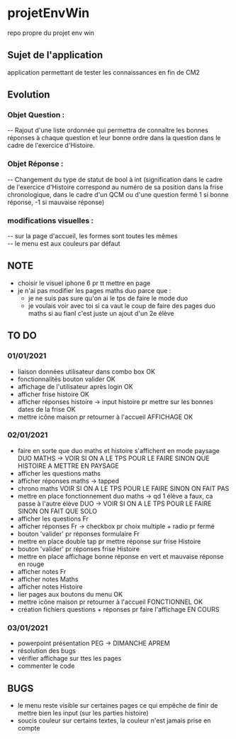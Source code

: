 # projetEnvWin
repo propre du projet env win

## Sujet de l'application
application permettant de tester les connaissances en fin de CM2

## Evolution

### Objet Question :

-- Rajout d'une liste ordonnée qui permettra de connaître les bonnes réponses à chaque question et leur bonne ordre dans la question dans le cadre de l'exercice d'Histoire.

### Objet Réponse :

-- Changement du type de statut de bool à int (signification dans le cadre de l'exercice d'Histoire correspond au numéro de sa position dans la frise chronologique, dans le cadre d'un QCM ou d'une question fermé 1 si bonne réponse, -1 si mauvaise réponse)

### modifications visuelles :
-- sur la page d'accueil, les formes sont toutes les mêmes  
-- le menu est aux couleurs par défaut


## NOTE
- choisir le visuel iphone 6 pr tt mettre en page
- je n'ai pas modifier les pages maths duo parce que :
  - je ne suis pas sure qu'on ai le tps de faire le mode duo
  - je voulais voir avec toi si ca vaut le coup de faire des pages duo maths si au fianl c'est juste un ajout d'un 2e élève

## TO DO
### 01/01/2021
- liaison données utilisateur dans combo box OK
- fonctionnalités bouton valider OK
- affichage de l'utilisateur après login OK
- afficher frise histoire OK
- afficher réponses histoire -> input histoire pr mettre sur les bonnes dates de la frise OK
- mettre icône maison pr retourner à l'accueil AFFICHAGE OK

### 02/01/2021
- faire en sorte que duo maths et histoire s'affichent en mode paysage DUO MATHS -> VOIR SI ON A LE TPS POUR LE FAIRE SINON QUE HISTOIRE A METTRE EN PAYSAGE
- afficher les questions maths
- afficher réponses maths -> tapped
- chrono maths VOIR SI ON A LE TPS POUR LE FAIRE SINON ON FAIT PAS
- mettre en place fonctionnement duo maths -> qd 1 élève a faux, ca passe à l'autre élève DUO -> VOIR SI ON A LE TPS POUR LE FAIRE SINON ON FAIT QUE SOLO
- afficher les questions Fr
- afficher réponses Fr -> checkbox pr choix multiple + radio pr fermé
- bouton 'valider' pr réponses formulaire Fr
- mettre en place double tap pr mettre réponse sur frise Histoire
- bouton 'valider' pr réponses frise Histoire
- mettre en place affichage bonne réponse en vert et mauvaise réponse en rouge
- afficher notes Fr
- afficher notes Maths
- afficher notes Histoire
- lier pages aux boutons du menu OK
- mettre icône maison pr retourner à l'accueil FONCTIONNEL OK
- création fichiers questions + réponses pr faire l'affichage EN COURS

### 03/01/2021
- powerpoint présentation PEG -> DIMANCHE APREM
- résolution des bugs
- vérifier affichage sur ttes les pages
- commenter le code

## BUGS
- le menu reste visible sur certaines pages ce qui empêche de finir de mettre bien les input (sur les parties histoire)
- soucis couleur sur certains textes, la couleur n'est jamais prise en compte
